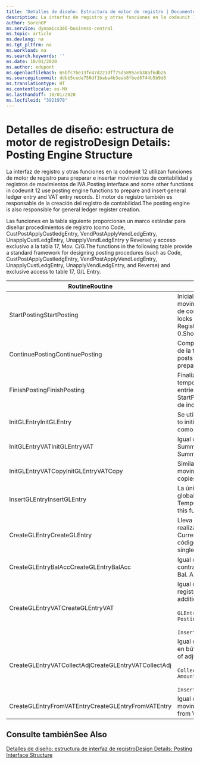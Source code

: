 ```yaml
---
title: 'Detalles de diseño: Estructura de motor de registro | Documentos de Microsoft'
description: La interfaz de registro y otras funciones en la codeunit 12 utilizan funciones de motor de registro para preparar e insertar movimientos de contabilidad y registros de movimientos de IVA. El motor de registro también es responsable de la creación del registro de contabilidad.
author: SorenGP
ms.service: dynamics365-business-central
ms.topic: article
ms.devlang: na
ms.tgt_pltfrm: na
ms.workload: na
ms.search.keywords: ''
ms.date: 10/01/2020
ms.author: edupont
ms.openlocfilehash: 65bfc7be13fe47d221dff75d5895aeb38af6db26
ms.sourcegitcommit: ddbb5cede750df1baba4b3eab8fbed6744b5b9d6
ms.translationtype: HT
ms.contentlocale: es-MX
ms.lasthandoff: 10/01/2020
ms.locfileid: "3921978"
---
```

# <a name="design-details-posting-engine-structure"></a><span data-ttu-id="d1ded-104">Detalles de diseño: estructura de motor de registro</span><span class="sxs-lookup"><span data-stu-id="d1ded-104">Design Details: Posting Engine Structure</span></span>
<span data-ttu-id="d1ded-105">La interfaz de registro y otras funciones en la codeunit 12 utilizan funciones de motor de registro para preparar e insertar movimientos de contabilidad y registros de movimientos de IVA.</span><span class="sxs-lookup"><span data-stu-id="d1ded-105">Posting interface and some other functions in codeunit 12 use posting engine functions to prepare and insert general ledger entry and VAT entry records.</span></span> <span data-ttu-id="d1ded-106">El motor de registro también es responsable de la creación del registro de contabilidad.</span><span class="sxs-lookup"><span data-stu-id="d1ded-106">The posting engine is also responsible for general ledger register creation.</span></span>  
  
 <span data-ttu-id="d1ded-107">Las funciones en la tabla siguiente proporcionan un marco estándar para diseñar procedimientos de registro (como Code, CustPostApplyCustledgEntry, VendPostApplyVendLedgEntry, UnapplyCustLedgEntry, UnapplyVendLedgEntry y Reverse) y acceso exclusivo a la tabla 17, Mov. C/G.</span><span class="sxs-lookup"><span data-stu-id="d1ded-107">The functions in the following table provide a standard framework for designing posting procedures (such as Code, CustPostApplyCustledgEntry, VendPostApplyVendLedgEntry, UnapplyCustLedgEntry, UnapplyVendLedgEntry, and Reverse) and exclusive access to table 17, G/L Entry.</span></span>  
  
|<span data-ttu-id="d1ded-108">Routine</span><span class="sxs-lookup"><span data-stu-id="d1ded-108">Routine</span></span>|<span data-ttu-id="d1ded-109">Descripción</span><span class="sxs-lookup"><span data-stu-id="d1ded-109">Description</span></span>|  
|-------------|---------------------------------------|  
|<span data-ttu-id="d1ded-110">StartPosting</span><span class="sxs-lookup"><span data-stu-id="d1ded-110">StartPosting</span></span>|<span data-ttu-id="d1ded-111">Inicializa el búfer de registro TempGLEntryBuf, bloquea las tablas de movimientos de contabilidad y de IVA e inicializa el periodo contable, el registro de contabilidad y el tipo de cambio.</span><span class="sxs-lookup"><span data-stu-id="d1ded-111">Initializes posting buffer TempGLEntryBuf, locks G/L Entry and VAT Entry tables, and initializes Accounting Period, G/L Register, and Exchange Rate.</span></span> <span data-ttu-id="d1ded-112">Si se le llama solo una vez, NextEntryNo es 0.</span><span class="sxs-lookup"><span data-stu-id="d1ded-112">Should be called only once, then NextEntryNo is 0.</span></span>|  
|<span data-ttu-id="d1ded-113">ContinuePosting</span><span class="sxs-lookup"><span data-stu-id="d1ded-113">ContinuePosting</span></span>|<span data-ttu-id="d1ded-114">Comprueba y registra el IVA no realizado para el incremento NextTransactionNo de la transacción anterior y prepara el registro de la línea siguiente.</span><span class="sxs-lookup"><span data-stu-id="d1ded-114">Checks and posts unrealized VAT for previous transaction increment NextTransactionNo and prepares post of next line.</span></span>|  
|<span data-ttu-id="d1ded-115">FinishPosting</span><span class="sxs-lookup"><span data-stu-id="d1ded-115">FinishPosting</span></span>|<span data-ttu-id="d1ded-116">Finaliza el registro insertando los movimientos de contabilidad desde el búfer temporal a la tabla de la base de datos.</span><span class="sxs-lookup"><span data-stu-id="d1ded-116">Completes posting by inserting G/L entries from temporary buffer into database table.</span></span> <span data-ttu-id="d1ded-117">Se utiliza siempre con StartPosting.</span><span class="sxs-lookup"><span data-stu-id="d1ded-117">Always used together with StartPosting.</span></span> <span data-ttu-id="d1ded-118">Comprueba la presencia de inconsistencias.</span><span class="sxs-lookup"><span data-stu-id="d1ded-118">Checks for inconsistencies.</span></span>|  
|<span data-ttu-id="d1ded-119">InitGLEntry</span><span class="sxs-lookup"><span data-stu-id="d1ded-119">InitGLEntry</span></span>|<span data-ttu-id="d1ded-120">Se utiliza para inicializar un nuevo movimiento de contabilidad para la línea</span><span class="sxs-lookup"><span data-stu-id="d1ded-120">Used to initialize new G/L entry for Gen.</span></span> <span data-ttu-id="d1ded-121">de diario general.</span><span class="sxs-lookup"><span data-stu-id="d1ded-121">Jnl Line.</span></span> <span data-ttu-id="d1ded-122">Devuelve GLEntry como parámetro.</span><span class="sxs-lookup"><span data-stu-id="d1ded-122">Returns GLEntry as parameter.</span></span>|  
|<span data-ttu-id="d1ded-123">InitGLEntryVAT</span><span class="sxs-lookup"><span data-stu-id="d1ded-123">InitGLEntryVAT</span></span>|<span data-ttu-id="d1ded-124">Igual que InitGLEntry, pero también asigna Cta. contrapartida y SummarizeVAT.</span><span class="sxs-lookup"><span data-stu-id="d1ded-124">Same as InitGLEntry, but also assigns Bal. Account No. and SummarizeVAT.</span></span>|  
|<span data-ttu-id="d1ded-125">InitGLEntryVATCopy</span><span class="sxs-lookup"><span data-stu-id="d1ded-125">InitGLEntryVATCopy</span></span>|<span data-ttu-id="d1ded-126">Similar a InitGLEntryVAT, pero también copia datos de grupos de registro desde movimientos de IVA antes de SummarizeVAT.</span><span class="sxs-lookup"><span data-stu-id="d1ded-126">Similar to InitGLEntryVAT, but also copies posting groups data from VAT Entry before SummarizeVAT.</span></span>|  
|<span data-ttu-id="d1ded-127">InsertGLEntry</span><span class="sxs-lookup"><span data-stu-id="d1ded-127">InsertGLEntry</span></span>|<span data-ttu-id="d1ded-128">La única función que inserta el movimiento de contabilidad general en la tabla global TempGLEntryBuf.</span><span class="sxs-lookup"><span data-stu-id="d1ded-128">The only function that inserts G/L entry into global TempGLEntryBuf table.</span></span> <span data-ttu-id="d1ded-129">Utilice siempre esta función para insertar.</span><span class="sxs-lookup"><span data-stu-id="d1ded-129">Always use this function for insert.</span></span>|  
|<span data-ttu-id="d1ded-130">CreateGLEntry</span><span class="sxs-lookup"><span data-stu-id="d1ded-130">CreateGLEntry</span></span>|<span data-ttu-id="d1ded-131">Lleva a cabo una acción InitGLEntry, asigna un importe adicional de divisa y realiza una acción InsertGLEntry.</span><span class="sxs-lookup"><span data-stu-id="d1ded-131">Performs an InitGLEntry, assigns Additional Currency Amount, and then performs InsertGLEntry.</span></span> <span data-ttu-id="d1ded-132">Reemplaza varias líneas de código con una sola llamada a función.</span><span class="sxs-lookup"><span data-stu-id="d1ded-132">Replaces several lines of code with a single function call.</span></span>|  
|<span data-ttu-id="d1ded-133">CreateGLEntryBalAcc</span><span class="sxs-lookup"><span data-stu-id="d1ded-133">CreateGLEntryBalAcc</span></span>|<span data-ttu-id="d1ded-134">Igual que CreateGLEntry, pero también asigna Tipo contrapartida y Cta. contrapartida.</span><span class="sxs-lookup"><span data-stu-id="d1ded-134">Same as CreateGLEntry, but also assigns Bal. Account Type and Bal. Account No.</span></span>|  
|<span data-ttu-id="d1ded-135">CreateGLEntryVAT</span><span class="sxs-lookup"><span data-stu-id="d1ded-135">CreateGLEntryVAT</span></span>|<span data-ttu-id="d1ded-136">Igual que CreateGLEntry, pero con procesamiento adicional para grupos de registro y guardado en búfer temporal de IVA:</span><span class="sxs-lookup"><span data-stu-id="d1ded-136">Same as CreateGLEntry, but with additional processing for posting groups and saving to temporary VAT buffer:</span></span><br /><br /> `GLEntry.CopyPostingGroupsFromDtldCVBuf(DtldCVLedgEntryBuf,GenJnlLine."Gen. Posting Type");`<br /><br /> `InsertVATEntriesFromTemp(DtldCVLedgEntryBuf,GLEntry);`|  
|<span data-ttu-id="d1ded-137">CreateGLEntryVATCollectAdj</span><span class="sxs-lookup"><span data-stu-id="d1ded-137">CreateGLEntryVATCollectAdj</span></span>|<span data-ttu-id="d1ded-138">Igual que CreateGLEntry, pero con recopilación adicional de ajustes y guardado en búfer temporal de IVA:</span><span class="sxs-lookup"><span data-stu-id="d1ded-138">Same as CreateGLEntry, but with additional collection of adjustments and saving to temporary VAT buffer:</span></span><br /><br /> `CollectAdjustment(AdjAmount,GLEntry.Amount,GLEntry."Additional-Currency Amount",OriginalDateSet);`<br /><br /> `InsertVATEntriesFromTemp(DtldCVLedgEntryBuf,GLEntry);`|  
|<span data-ttu-id="d1ded-139">CreateGLEntryFromVATEntry</span><span class="sxs-lookup"><span data-stu-id="d1ded-139">CreateGLEntryFromVATEntry</span></span>|<span data-ttu-id="d1ded-140">Igual que CreateGLEntry, pero también copia grupos de registro desde movimientos de IVA.</span><span class="sxs-lookup"><span data-stu-id="d1ded-140">Same as CreateGLEntry, but also copies posting groups from VAT entry.</span></span>|  
  
## <a name="see-also"></a><span data-ttu-id="d1ded-141">Consulte también</span><span class="sxs-lookup"><span data-stu-id="d1ded-141">See Also</span></span>  
 [<span data-ttu-id="d1ded-142">Detalles de diseño: estructura de interfaz de registro</span><span class="sxs-lookup"><span data-stu-id="d1ded-142">Design Details: Posting Interface Structure</span></span>](design-details-posting-interface-structure.md)